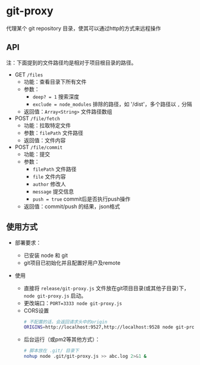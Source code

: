 # git-proxy

代理某个 git repository 目录，使其可以通过http的方式来远程操作

## API
注：下面提到的文件路径均是相对于项目根目录的路径。
- GET `/files`
    - 功能：查看目录下所有文件
    - 参数：
        - `deep? = 1` 搜索深度
        - `exclude = node_modules` 排除的路径，如 '/dist'，多个路径以 `,` 分隔
    - 返回值：`Array<String>` 文件路径数组
- POST `/file/fetch`
    - 功能：拉取特定文件
    - 参数：`filePath` 文件路径
    - 返回值：文件内容
- POST `/file/commit`
    - 功能：提交
    - 参数：
        - `filePath` 文件路径
        - `file` 文件内容
        - `author` 修改人
        - `message` 提交信息
        - `push = true` commit后是否执行push操作
    - 返回值：commit/push 的结果，json格式
        
## 使用方式
- 部署要求：
    - 已安装 node 和 git
    - git项目已初始化并且配置好用户及remote
    
- 使用
    - 直接将 `release/git-proxy.js` 文件放在git项目目录(或其他子目录)下，`node git-proxy.js` 启动。
    - 更改端口：`PORT=3333 node git-proxy.js`
    - CORS设置
      ```sh
      # 不配置的话，会返回请求头中的origin
      ORIGINS=http://localhost:9527,http://localhost:9528 node git-proxy.js
      ```
    - 后台运行（或pm2等其他方式）：
      ```sh
      # 脚本放在 .git/ 目录下
      nohup node .git/git-proxy.js >> abc.log 2>&1 &
      ```
    

